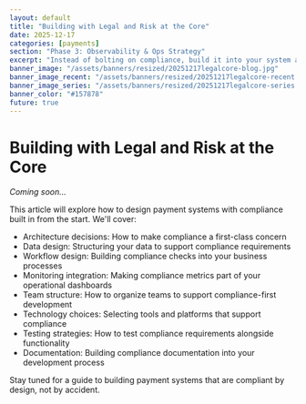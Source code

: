 ```yaml
---
layout: default
title: "Building with Legal and Risk at the Core"
date: 2025-12-17
categories: [payments]
section: "Phase 3: Observability & Ops Strategy"
excerpt: "Instead of bolting on compliance, build it into your system architecture from the ground up."
banner_image: "/assets/banners/resized/20251217legalcore-blog.jpg"
banner_image_recent: "/assets/banners/resized/20251217legalcore-recent.jpg"
banner_image_series: "/assets/banners/resized/20251217legalcore-series.jpg"
banner_color: "#157878"
future: true
---
```


# Building with Legal and Risk at the Core

*Coming soon...*

This article will explore how to design payment systems with compliance built in from the start. We'll cover:

- Architecture decisions: How to make compliance a first-class concern
- Data design: Structuring your data to support compliance requirements
- Workflow design: Building compliance checks into your business processes
- Monitoring integration: Making compliance metrics part of your operational dashboards
- Team structure: How to organize teams to support compliance-first development
- Technology choices: Selecting tools and platforms that support compliance
- Testing strategies: How to test compliance requirements alongside functionality
- Documentation: Building compliance documentation into your development process

Stay tuned for a guide to building payment systems that are compliant by design, not by accident.

